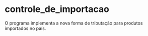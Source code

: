 # controle_de_importacao
O programa implementa a nova forma de tributação para produtos importados no país. 
